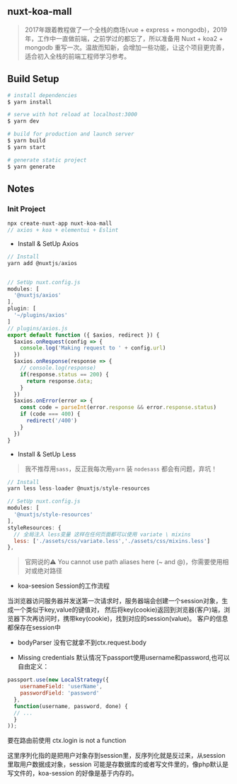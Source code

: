 ## nuxt-koa-mall

> 2017年跟着教程做了一个全栈的商场(vue + express + mongodb)，2019年，工作中一直做前端，之前学过的都忘了，所以准备用 Nuxt + koa2 + mongodb 重写一次。温故而知新，会增加一些功能，让这个项目更完善，适合初入全栈的前端工程师学习参考。

## Build Setup

``` bash
# install dependencies
$ yarn install

# serve with hot reload at localhost:3000
$ yarn dev

# build for production and launch server
$ yarn build
$ yarn start

# generate static project
$ yarn generate
```

## Notes

### Init Project

```javascript
npx create-nuxt-app nuxt-koa-mall
// axios + koa + elementui + Eslint
```

- Install & SetUp Axios

```javascript
// Install
yarn add @nuxtjs/axios


// SetUp nuxt.config.js 
modules: [
  '@nuxtjs/axios'
],
plugin: [
  '~/plugins/axios'
]
// plugins/axios.js
export default function ({ $axios, redirect }) {
  $axios.onRequest(config => {
    console.log('Making request to ' + config.url)
  })
  $axios.onResponse(response => {
    // console.log(response)
    if(response.status == 200) {
      return response.data;
    }
  })
  $axios.onError(error => {
    const code = parseInt(error.response && error.response.status)
    if (code === 400) {
      redirect('/400')
    }
  })
}
```

- Install & SetUp Less

> 我不推荐用`sass`，反正我每次用`yarn` 装 `nodesass` 都会有问题，弃坑！

```javascript
// Install
yarn less less-loader @nuxtjs/style-resources

// SetUp nuxt.config.js 
modules: [
  '@nuxtjs/style-resources'
],
styleResources: {
  // 全局注入 less变量 这样在任何页面都可以使用 variate \ mixins
  less: ['./assets/css/variate.less','./assets/css/mixins.less']
},
```

> 官网说的:warning: You cannot use path aliases here (~ and @)，你需要使用相对或绝对路径


- koa-seesion 
Session的工作流程

当浏览器访问服务器并发送第一次请求时，服务器端会创建一个session对象，生成一个类似于key,value的键值对， 然后将key(cookie)返回到浏览器(客户)端，浏览器下次再访问时，携带key(cookie)，找到对应的session(value)。 客户的信息都保存在session中


- bodyParser 没有它就拿不到ctx.request.body

- Missing credentials
默认情况下passport使用username和password,也可以自由定义：

```javascript
passport.use(new LocalStrategy({
    usernameField: 'userName',
    passwordField: 'password'
  },
  function(username, password, done) {
  // ...
  }
));
```
要在路由前使用 ctx.login is not a function

这里序列化指的是把用户对象存到session里，反序列化就是反过来，从session里取用户数据成对象，session 可能是存数据库的或者写文件里的，像php默认是写文件的，koa-session 的好像是基于内存的。